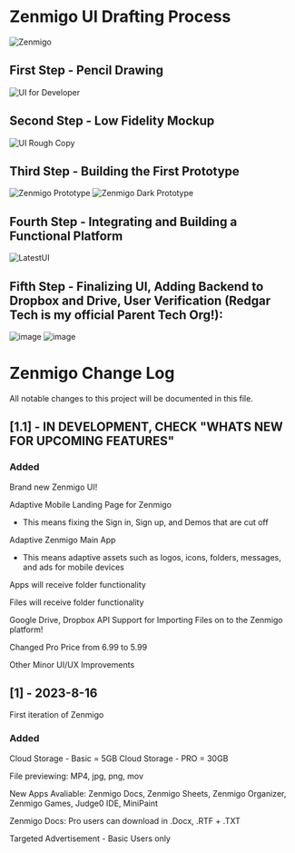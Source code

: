# Zenmigo UI Drafting Process

 ![Zenmigo](https://github.com/zenmigo/Zenmigo-Changelog/assets/50426742/9dce7b6a-f894-4345-8b12-0ed52817bf53)


## First Step - Pencil Drawing

![UI for Developer](https://user-images.githubusercontent.com/50426742/194202647-e2fdb6c3-632a-4074-8db9-5a39da3ed909.jpg)

## Second Step - Low Fidelity Mockup

![UI Rough Copy](https://user-images.githubusercontent.com/50426742/194202756-0439ddd9-03b8-41ff-9435-b9dadff891ce.PNG)

## Third Step - Building the First Prototype

![Zenmigo Prototype](https://user-images.githubusercontent.com/50426742/194204163-f7469045-d3ba-4061-b3bb-9ddcff8f366f.png)
![Zenmigo Dark Prototype](https://user-images.githubusercontent.com/50426742/194204176-59c9be88-1c96-4fad-8290-459a5137a5b8.png)


## Fourth Step - Integrating and Building a Functional Platform 

![LatestUI](https://user-images.githubusercontent.com/50426742/198410805-c91adb19-c0ab-4aef-8e46-9e1131c39b16.jpg)

## Fifth Step - Finalizing UI, Adding Backend to Dropbox and Drive, User  Verification (Redgar Tech is my official Parent Tech Org!):

![image](https://github.com/zenmigo/Zenmigo-Changelog/assets/50426742/9e876804-bb33-4cde-9591-f08649b03905)
![image](https://github.com/zenmigo/Zenmigo-Changelog/assets/50426742/74a18c25-3ba3-4b6d-9774-180669fce9bc)


# Zenmigo Change Log
All notable changes to this project will be documented in this file.
  
## [1.1] - IN DEVELOPMENT, CHECK "WHATS NEW FOR UPCOMING FEATURES"

### Added

Brand new Zenmigo UI!

Adaptive Mobile Landing Page for Zenmigo
   * This means fixing the Sign in, Sign up, and Demos that are cut off


Adaptive Zenmigo Main App
  * This means adaptive assets such as logos, icons, folders, messages, and ads for mobile devices
  
Apps will receive folder functionality

Files will receive folder functionality

Google Drive, Dropbox API Support for Importing Files on to the Zenmigo platform!

Changed Pro Price from 6.99 to 5.99

Other Minor UI/UX Improvements

 
 
## [1] - 2023-8-16
 
First iteration of Zenmigo

### Added

Cloud Storage - Basic = 5GB 
Cloud Storage - PRO = 30GB

File previewing: MP4, jpg, png, mov

New Apps Avaliable: Zenmigo Docs, Zenmigo Sheets, Zenmigo Organizer, Zenmigo Games, Judge0 IDE, MiniPaint

Zenmigo Docs: Pro users can download in .Docx, .RTF + .TXT

Targeted Advertisement - Basic Users only
